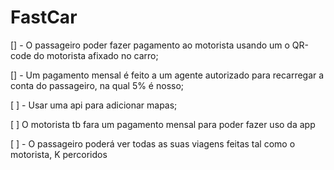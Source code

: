 # FastCar

[] - O passageiro poder fazer pagamento ao motorista usando um o QR-code do motorista afixado no carro;

[] - Um pagamento mensal é feito a um agente autorizado para recarregar a conta do passageiro, na qual 5% é nosso;

[ ] - Usar uma api para adicionar mapas;

[ ] O motorista tb fara um pagamento mensal para poder fazer uso da app

[ ] - O passageiro poderá ver todas as suas viagens feitas tal como o motorista, K percoridos